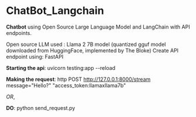 # ChatBot_Langchain

**Chatbot** using Open Source Large Language Model and LangChain with API endpoints.

Open source LLM used : Llama 2 7B model (quantized gguf model downloaded from HuggingFace, implemented by The Bloke)
Create API endpoint using: FastAPI

**Starting the api**: uvicorn testing:app --reload

**Making the request**: http POST http://127.0.0.1:8000/stream message="Hello?" "access_token:llamaxllama7b"

*OR*,

**DO**: python send_request.py
